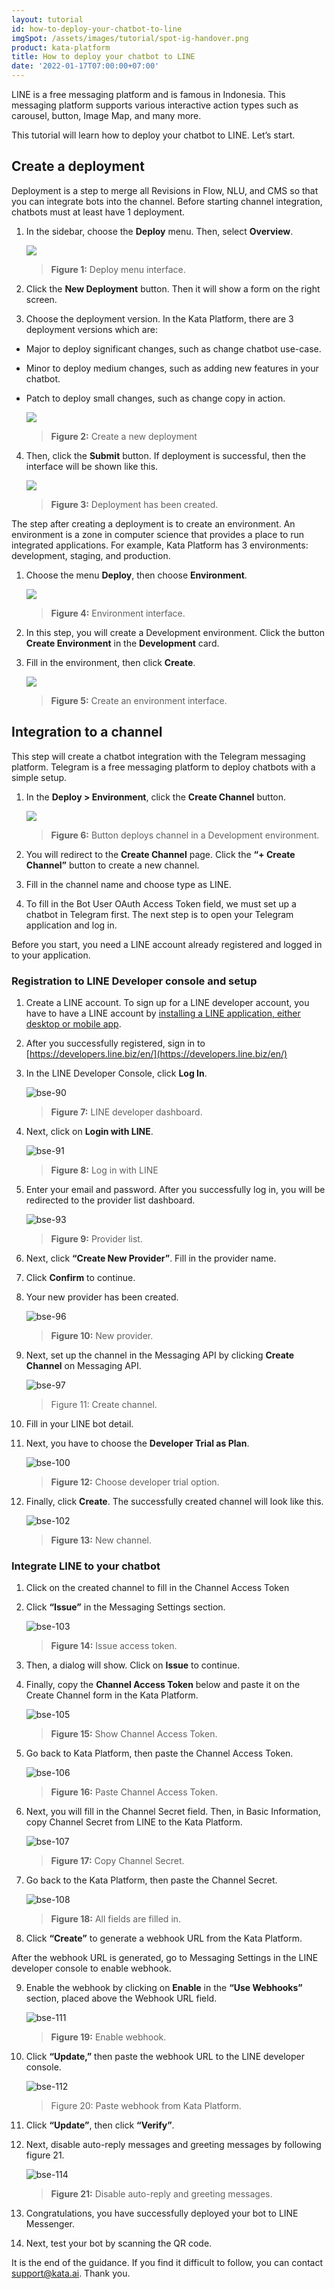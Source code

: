 ```yaml
---
layout: tutorial
id: how-to-deploy-your-chatbot-to-line
imgSpot: /assets/images/tutorial/spot-ig-handover.png
product: kata-platform
title: How to deploy your chatbot to LINE
date: '2022-01-17T07:00:00+07:00'
---
```


LINE is a free messaging platform and is famous in Indonesia. This messaging platform supports various interactive action types such as carousel, button, Image Map, and many more.

This tutorial will learn how to deploy your chatbot to LINE. Let’s start.

## Create a deployment

Deployment is a step to merge all Revisions in Flow, NLU, and CMS so that you can integrate bots into the channel. Before starting channel integration, chatbots must at least have 1 deployment.

1. In the sidebar, choose the **Deploy** menu. Then, select **Overview**.

    ![](https://lh6.googleusercontent.com/jWZ50Wh_tm65KKeUExFScsNX8jwWBZ4z0qAWbhTzNYN76bwcTPpCwEYmsFS8fep_Q68c9P0qbWLcZ_5a1kjqTWdgfxrDZPAHz2i8id8osU_ejTsviSdcqN0MQsyz5vbii5BgpBM4)

    > **Figure 1:** Deploy menu interface.

2. Click the **New Deployment** button. Then it will show a form on the right screen.

3. Choose the deployment version. In the Kata Platform, there are 3 deployment versions which are:

-   Major to deploy significant changes, such as change chatbot use-case.

-   Minor to deploy medium changes, such as adding new features in your chatbot.

-   Patch to deploy small changes, such as change copy in action.

    ![](https://lh5.googleusercontent.com/vaIyr4Guve13jLLKL-Fv0C2lCtrFj8ckZUs4sWPyqHQ8BAjU63bvQefjtOhE7Sc4gxA5jcIjVRngH1hVUbwiyHZqhL4hVmsbI_o2U_V91YgfY2bA80hOIDd6oUoKAqGa2HYOnqsL)

    > **Figure 2:** Create a new deployment

4. Then, click the **Submit** button. If deployment is successful, then the interface will be shown like this.

    ![](https://lh3.googleusercontent.com/MCuF58LzD7Cm7QUKyoiSdBhle2165BLVjfXBlqe-ORGc-U3_lYf44ikWvV5SYWzYH4o3sgzLT1uNpBf2Z0XD_vaqZK3LVROcblPopyYR4S_7fuVSo9OyKaMZ3YS9XiVxRcljYhYZ)

    > **Figure 3:** Deployment has been created.

The step after creating a deployment is to create an environment. An environment is a zone in computer science that provides a place to run integrated applications. For example, Kata Platform has 3 environments: development, staging, and production.

1. Choose the menu **Deploy**, then choose **Environment**.

    ![](https://lh3.googleusercontent.com/DX_9nBKZ_TLscSM-F_BX5nNLIVr9khIrBa0zaF0CVUFDt5RrlweiOfWYpipOnDz1ytuyZL9U_zx3QrAVypJiM-3oH_5BqUXN2ExNRNwPJurkFMULEuSGxm-qgGYOuWCpt1SB4IyD)

    > **Figure 4:** Environment interface.

2. In this step, you will create a Development environment. Click the button **Create Environment** in the **Development** card.

3. Fill in the environment, then click **Create**.

    ![](https://lh5.googleusercontent.com/Vm3V29J6uptGGtXH_ceakbscsf3Y_WYdFNVQ0tfBdRO62Wnk92nONhLoc5ZtZIzEEBkDv-5xmPJmaG2laqtOzwcdxh9eIfU3MXnBkGZzPn_N5Mgb6odoKP8Ou-3uWoeFFaX2lip3)

    > **Figure 5:** Create an environment interface.

## Integration to a channel

This step will create a chatbot integration with the Telegram messaging platform. Telegram is a free messaging platform to deploy chatbots with a simple setup.

1. In the **Deploy > Environment**, click the **Create Channel** button.

    ![](https://lh6.googleusercontent.com/P2Z0ycmOz5NgziL1WDVK_ie5T3n6oazcwRkoO92uON9Rj0AwXuU6fYQxfSIf-U2YTsShNaBFnHnRttRe_eZlOiyZTUCf7M-dNMzFPpB2bHBvTG-DTkUxsEn1e2CavzNQWLGznqHL)

    > **Figure 6:** Button deploys channel in a Development environment.

2. You will redirect to the **Create Channel** page. Click the **“+ Create Channel”** button to create a new channel.

3. Fill in the channel name and choose type as LINE.

4. To fill in the Bot User OAuth Access Token field, we must set up a chatbot in Telegram first. The next step is to open your Telegram application and log in.

Before you start, you need a LINE account already registered and logged in to your application.

### Registration to LINE Developer console and setup

1. Create a LINE account. To sign up for a LINE developer account, you have to have a LINE account by [installing a LINE application, either desktop or mobile app](https://line.me/en/download).

2. After you successfully registered, sign in to [https://developers.line.biz/en/](https://developers.line.biz/en/)

3. In the LINE Developer Console, click **Log In**.

    ![bse-90](https://lh5.googleusercontent.com/6CGmnt5eMx6ftwtWmHAF1UWLru0GJiNP--pIs1aQT4gGyLjY7NeT6sC28XK6nFD7WXx-ovHifqCKhPAow_zzkvTl1zziUkEc0GBJScnrF5_FlidmAGOK1PlfIpFggba07hy1R5sY)

    > **Figure 7:** LINE developer dashboard.

4. Next, click on **Login with LINE**.

    ![bse-91](https://lh3.googleusercontent.com/PJXb27IKNPjbU1Jsr8SNKqqSir46_A_cqEOJtVSCnellKwe5gDVU0TXoForonHqjCy7VZRrCClGMU7B8iddFw39MCmu1dwlZa_F78zj1voNKEYwjXeSZDIe1mgPYqJA92JqXFQu-)

    > **Figure 8:** Log in with LINE

5. Enter your email and password. After you successfully log in, you will be redirected to the provider list dashboard.

    ![bse-93](https://lh4.googleusercontent.com/010ENg7kijp2_WSgLAQkP9qeeATN3-TTfBjHH5fguK1w8tafddGzb5sI2ubd2daOAm6pe8cMilbz3V1rJ6BM5A8KsYe7N4VU-OsQX4YIBlhn3-O9xzvPBxojxOHWjr4TfpSWhigB)

    > **Figure 9:** Provider list.

6. Next, click **“Create New Provider”**. Fill in the provider name.

7. Click **Confirm** to continue.

8. Your new provider has been created.

    ![bse-96](https://lh5.googleusercontent.com/zghcVVYNwzQMAhV8cycCCS47artJPaGgLXRLAB4CiJqbVGG1EBdAGVMZalvdHe1nnpfn-zCUgKykM3n0bjjyrwZJy4WyVwlHkpp9ZYPb0px7_IuEqKn7wW_83R6BWRJg5e-I61De)

    > **Figure 10:** New provider.

9. Next, set up the channel in the Messaging API by clicking **Create Channel** on Messaging API.

    ![bse-97](https://lh3.googleusercontent.com/_lZigIlUmsV1SZJVzLblCZrmJBsGQ3nDdG4RsWi65I0xEislbiil1gmky55VHGNMtnJQ8ABR1OBqh2Ws1pZnIjKMBwaXxO1vSbAil3Mnvszm3IYbc28GMTGNRcuixiqNCscpsHGV)

    > Figure 11: Create channel.

10. Fill in your LINE bot detail.

11. Next, you have to choose the **Developer Trial as Plan**.

    ![bse-100](https://lh5.googleusercontent.com/ZnulkWi3QzhxMN40jN_48c7mmpJ2Cw7Yi3fhkwruDyYymwyEShdKLfev84ZWlwgo_o3XKi4V-6lQEZZaMcVMwqxUEYqqi0EyngPR6QFmPh0hHNSpDQEZupZa5qH0vCSa9AiEzv18)

    > **Figure 12:** Choose developer trial option.

12. Finally, click **Create**. The successfully created channel will look like this.

    ![bse-102](https://lh4.googleusercontent.com/TaB_gKcSPFs1Ei0nvSqDBG4AzECkVdA41XPaFJc4nHzv5EyiADydWp5e8nUQ6kcnXABHXGN86gmEDtHbYqoGDf14JJcJYAP9D3ES-tXCBxdyq2wZBhsnC7ME7FT0D9uly3KJBxmJ)

    > **Figure 13:** New channel.

### Integrate LINE to your chatbot

1. Click on the created channel to fill in the Channel Access Token

2. Click **“Issue”** in the Messaging Settings section.

    ![bse-103](https://lh6.googleusercontent.com/JejyqTncO-B2A1AraujwVCQVgfDhAP02OBk4-MmhEdtN3RzSgFTC2c45y2BRYNzEF3kU29bLQf3NFMs0dB49LqFCvoPXlUAWvlHMJuyhZa-DwqgAANSj7UwacTLXGHuodgeZehDT)

    > **Figure 14:** Issue access token.

3. Then, a dialog will show. Click on **Issue** to continue.

4. Finally, copy the **Channel Access Token** below and paste it on the Create Channel form in the Kata Platform.

    ![bse-105](https://lh5.googleusercontent.com/uhQ7LT2knR4S2AJ6fqcPBKLXD4hwwNHX--eWSr-anZT3ViQKlgPgozemprLQtR38n457TuQ9CUMDGdlp77Kf1mrrOZoRTwtFUfv035HJuY1UG3AW5kaqTCkiKALOTHCgKtzMkJZ1)

    > **Figure 15:** Show Channel Access Token.

5. Go back to Kata Platform, then paste the Channel Access Token.

    ![bse-106](https://lh6.googleusercontent.com/OWwMEqWx-7ChUTTWQOywA8iUM3uztA_F62srIVDZ5auM3KK9N4ubxGSrHDM2NMXGc7eA1QSj1FmzJxOa-xy6S071SdSuU3W05NL2G0wu6ticIxPv1nzMX_blJtedBCL2o46XEqkR)

    > **Figure 16:** Paste Channel Access Token.

6. Next, you will fill in the Channel Secret field. Then, in Basic Information, copy Channel Secret from LINE to the Kata Platform.

    ![bse-107](https://lh5.googleusercontent.com/uekbS2J-6MhVyI5-vy_AJJSZH9HPvPktts8mYoC7tu2W-kk14_tcGsHwXfHR0xxOqFIcRzknY6ImeuUlaY31InZlOUZI1LpRbnXg7zoQdRViF7NLkYc0BGJK_3EKsEUYqAaAJc-6)

    > **Figure 17:** Copy Channel Secret.

7. Go back to the Kata Platform, then paste the Channel Secret.

    ![bse-108](https://lh6.googleusercontent.com/W2rmrwQlRBiPLh2iRoyQOJhU0Zl9V5CWaIdbABJLaNOtAJ4ew3GI6u7PSN3yQkEXcSgOdjpBSGgoofpJurOsHgJvfLwoDfoSVVxPWjzO5XnpDaja60rqaKHAlA63ZI2rREZhQle4)

    > **Figure 18:** All fields are filled in.

8. Click **“Create”** to generate a webhook URL from the Kata Platform.

After the webhook URL is generated, go to Messaging Settings in the LINE developer console to enable webhook.

9. Enable the webhook by clicking on **Enable** in the **“Use Webhooks”** section, placed above the Webhook URL field.

    ![bse-111](https://lh6.googleusercontent.com/fRxssRnVbglQ_VTSQXCWRcFi-Qdh5UHGxWRe9ZCcuPEzLmAbPCBZRYZdA6jo-1YOzKhhCsgJyb4DCtzKFzCAfA1wxqyhhXywJkBDep7kg4anF8DpaLb7DEstzqYpVWZHUjPzWLVL)

    > **Figure 19:** Enable webhook.

10. Click **“Update,”** then paste the webhook URL to the LINE developer console.

    ![bse-112](https://lh4.googleusercontent.com/F4kHJXYs2MtKVjtnQSjrr5YdrkeBEgySvLLK3rd3QwI426qRHIXqTh0ost9z6MHZiEO0Z1NyPRAlk8qyy4z9rx6qvopjUyC1WCAgtvgzqLkxGyZMl4UZ4_9ITNeYCPCTh6IAsp-G)

    > Figure 20: Paste webhook from Kata Platform.

11. Click **“Update”**, then click **“Verify”**.

12. Next, disable auto-reply messages and greeting messages by following figure 21.

    ![bse-114](https://lh6.googleusercontent.com/mmYevVpQFQPF8bJeN7qpv97Kipt4me12sF786crYKjnsiaKR1d2xWZvlpxBf86RZAiBeasP0msCE5EOs4XtK-U_8kLbenn3656RxnTPh3ujObT2CqKy-laCfWpLW-ZGj8YDTMrT_)

    > **Figure 21:** Disable auto-reply and greeting messages.

13. Congratulations, you have successfully deployed your bot to LINE Messenger.

14. Next, test your bot by scanning the QR code.

It is the end of the guidance. If you find it difficult to follow, you can contact [support@kata.ai](mailto:support@kata.ai). Thank you.
